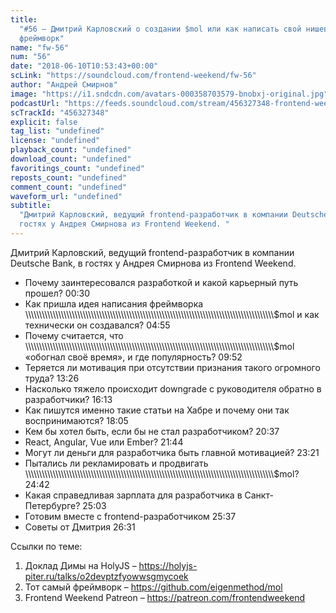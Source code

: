 ```yaml
---
title:
  "#56 – Дмитрий Карловский о создании $mol или как написать свой нишевый
  фреймворк"
name: "fw-56"
num: "56"
date: "2018-06-10T10:53:43+00:00"
scLink: "https://soundcloud.com/frontend-weekend/fw-56"
author: "Андрей Смирнов"
image: "https://i1.sndcdn.com/avatars-000358703579-bnobxj-original.jpg"
podcastUrl: "https://feeds.soundcloud.com/stream/456327348-frontend-weekend-fw-56.m4a"
scTrackId: "456327348"
explicit: false
tag_list: "undefined"
license: "undefined"
playback_count: "undefined"
download_count: "undefined"
favoritings_count: "undefined"
reposts_count: "undefined"
comment_count: "undefined"
waveform_url: "undefined"
subtitle:
  "Дмитрий Карловский, ведущий frontend-разработчик в компании Deutsche Bank, в
  гостях у Андрея Смирнова из Frontend Weekend. "
---
```


Дмитрий Карловский, ведущий frontend-разработчик в компании Deutsche Bank, в
гостях у Андрея Смирнова из Frontend Weekend.

- Почему заинтересовался разработкой и какой карьерный путь прошел?
  <timecode sec="30">00:30</timecode>
- Как пришла идея написания фреймворка
  \\\\\\\\\\\\\\\\\\\\\\\\\\\\\\\\\\\\\\\\\\\\\\\\\\\\\\\\\\\\\\\\\\\\\\\\\\\\\\\\\\\\\\\\\\\\\\\\\\\\\\\\\\\\\\\\\\\\\\\\\\\\\\\\\\\\\\\\\\\\\\\\\\\\\\\\\\\\\\\\\\\\\\\\\\\\\\\\\\\\\\\$mol
  и как технически он создавался? <timecode sec="295">04:55</timecode>
- Почему считается, что
  \\\\\\\\\\\\\\\\\\\\\\\\\\\\\\\\\\\\\\\\\\\\\\\\\\\\\\\\\\\\\\\\\\\\\\\\\\\\\\\\\\\\\\\\\\\\\\\\\\\\\\\\\\\\\\\\\\\\\\\\\\\\\\\\\\\\\\\\\\\\\\\\\\\\\\\\\\\\\\\\\\\\\\\\\\\\\\\\\\\\\\\$mol
  «обогнал своё время», и где популярность? <timecode sec="592">09:52</timecode>
- Теряется ли мотивация при отсутствии признания такого огромного труда?
  <timecode sec="806">13:26</timecode>
- Насколько тяжело происходит downgrade с руководителя обратно в разработчики?
  <timecode sec="973">16:13</timecode>
- Как пишутся именно такие статьи на Хабре и почему они так воспринимаются?
  <timecode sec="1085">18:05</timecode>
- Кем бы хотел быть, если бы не стал разработчиком?
  <timecode sec="1237">20:37</timecode>
- React, Angular, Vue или Ember? <timecode sec="1304">21:44</timecode>
- Могут ли деньги для разработчика быть главной мотивацией?
  <timecode sec="1401">23:21</timecode>
- Пытались ли рекламировать и продвигать
  \\\\\\\\\\\\\\\\\\\\\\\\\\\\\\\\\\\\\\\\\\\\\\\\\\\\\\\\\\\\\\\\\\\\\\\\\\\\\\\\\\\\\\\\\\\\\\\\\\\\\\\\\\\\\\\\\\\\\\\\\\\\\\\\\\\\\\\\\\\\\\\\\\\\\\\\\\\\\\\\\\\\\\\\\\\\\\\\\\\\\\\$mol?
  <timecode sec="1482">24:42</timecode>
- Какая справедливая зарплата для разработчика в Санкт-Петербурге?
  <timecode sec="1503">25:03</timecode>
- Готовим вместе с frontend-разработчиком <timecode sec="1537">25:37</timecode>
- Советы от Дмитрия <timecode sec="1591">26:31</timecode>

Ссылки по теме:

1. Доклад Димы на HolyJS – <https://holyjs-piter.ru/talks/o2devptzfyowwsgmycoek>
2. Тот самый фреймворк – <https://github.com/eigenmethod/mol>
3. Frontend Weekend Patreon – <https://patreon.com/frontendweekend>
